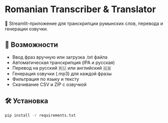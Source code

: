 # Romanian Transcriber & Translator

📝 Streamlit-приложение для транскрипции румынских слов, перевода и генерации озвучки.

## 🚀 Возможности

- Ввод фраз вручную или загрузка .txt файла
- Автоматическая транскрипция (IPA и русская)
- Перевод на русский 🇷🇺 или английский 🇬🇧
- Генерация озвучки (.mp3) для каждой фразы
- Фильтрация по языку и тексту
- Скачивание CSV и ZIP с озвучкой

## 🛠 Установка

```bash
pip install -r requirements.txt